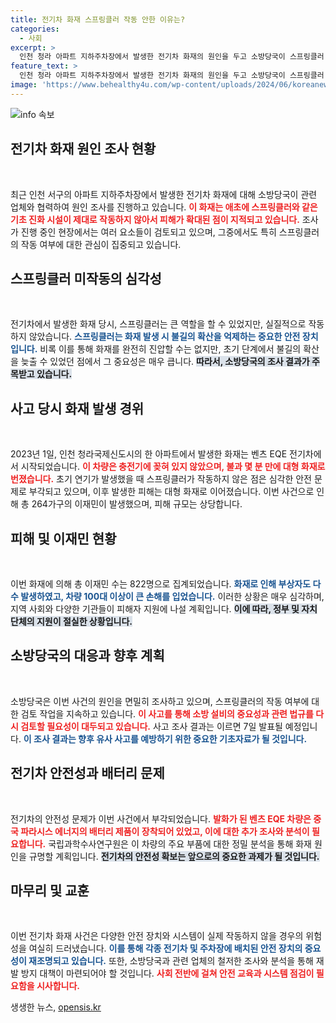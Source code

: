 ```yaml
---
title: 전기차 화재 스프링클러 작동 안한 이유는?
categories:
  - 사회
excerpt: >
  인천 청라 아파트 지하주차장에서 발생한 전기차 화재의 원인을 두고 소방당국이 스프링클러 미작동 문제를 조사 중입니다. 피해자 822명, 차량 100대 이상이 전소된 이 사고의 진상이 7일 밝혀질 예정입니다. 클릭해 보세요!
feature_text: >
  인천 청라 아파트 지하주차장에서 발생한 전기차 화재의 원인을 두고 소방당국이 스프링클러 미작동 문제를 조사 중입니다. 피해자 822명, 차량 100대 이상이 전소된 이 사고의 진상이 7일 밝혀질 예정입니다. 클릭해 보세요!
image: 'https://www.behealthy4u.com/wp-content/uploads/2024/06/koreanews.jpg'
---
```


<p><img src="https://www.behealthy4u.com/wp-content/uploads/2024/06/koreanews.jpg" alt="info 속보" /></p>

<h2 data-ke-size="size26">전기차 화재 원인 조사 현황</h2>

<p data-ke-size="size16">&nbsp;</p>

<p>최근 인천 서구의 아파트 지하주차장에서 발생한 전기차 화재에 대해 소방당국이 관련 업체와 협력하여 원인 조사를 진행하고 있습니다. <b><span style="color: #ee2323;">이 화재는 애초에 스프링클러와 같은 기초 진화 시설이 제대로 작동하지 않아서 피해가 확대된 점이 지적되고 있습니다.</span></b> 조사가 진행 중인 현장에서는 여러 요소들이 검토되고 있으며, 그중에서도 특히 스프링클러의 작동 여부에 대한 관심이 집중되고 있습니다. </p>

<h2 data-ke-size="size26">스프링클러 미작동의 심각성</h2>

<p data-ke-size="size16">&nbsp;</p>

<p>전기차에서 발생한 화재 당시, 스프링클러는 큰 역할을 할 수 있었지만, 실질적으로 작동하지 않았습니다. <b><span style="color: #1a5490;">스프링클러는 화재 발생 시 불길의 확산을 억제하는 중요한 안전 장치입니다.</span></b> 비록 이를 통해 화재를 완전히 진압할 수는 없지만, 초기 단계에서 불길의 확산을 늦출 수 있었던 점에서 그 중요성은 매우 큽니다. <b><span style="background-color: #21538527;">따라서, 소방당국의 조사 결과가 주목받고 있습니다.</span></b></p>

<h2 data-ke-size="size26">사고 당시 화재 발생 경위</h2>

<p data-ke-size="size16">&nbsp;</p>

<p>2023년 1일, 인천 청라국제신도시의 한 아파트에서 발생한 화재는 벤츠 EQE 전기차에서 시작되었습니다. <b><span style="color: #ee2323;">이 차량은 충전기에 꽂혀 있지 않았으며, 불과 몇 분 만에 대형 화재로 번졌습니다.</span></b> 초기 연기가 발생했을 때 스프링클러가 작동하지 않은 점은 심각한 안전 문제로 부각되고 있으며, 이후 발생한 피해는 대형 화재로 이어졌습니다. 이번 사건으로 인해 총 264가구의 이재민이 발생했으며, 피해 규모는 상당합니다.</p>

<h2 data-ke-size="size26">피해 및 이재민 현황</h2>

<p data-ke-size="size16">&nbsp;</p>

<p>이번 화재에 의해 총 이재민 수는 822명으로 집계되었습니다. <b><span style="color: #1a5490;">화재로 인해 부상자도 다수 발생하였고, 차량 100대 이상이 큰 손해를 입었습니다.</span></b> 이러한 상황은 매우 심각하며, 지역 사회와 다양한 기관들이 피해자 지원에 나설 계획입니다. <b><span style="background-color: #21538527;">이에 따라, 정부 및 자치 단체의 지원이 절실한 상황입니다.</span></b></p>

<h2 data-ke-size="size26">소방당국의 대응과 향후 계획</h2>

<p data-ke-size="size16">&nbsp;</p>

<p>소방당국은 이번 사건의 원인을 면밀히 조사하고 있으며, 스프링클러의 작동 여부에 대한 검토 작업을 지속하고 있습니다. <b><span style="color: #ee2323;">이 사고를 통해 소방 설비의 중요성과 관련 법규를 다시 검토할 필요성이 대두되고 있습니다.</span></b> 사고 조사 결과는 이르면 7일 발표될 예정입니다. <b><span style="color: #1a5490;">이 조사 결과는 향후 유사 사고를 예방하기 위한 중요한 기초자료가 될 것입니다.</span></b></p>

<h2 data-ke-size="size26">전기차 안전성과 배터리 문제</h2>

<p data-ke-size="size16">&nbsp;</p>

<p>전기차의 안전성 문제가 이번 사건에서 부각되었습니다. <b><span style="color: #ee2323;">발화가 된 벤츠 EQE 차량은 중국 파라시스 에너지의 배터리 제품이 장착되어 있었고, 이에 대한 추가 조사와 분석이 필요합니다.</span></b> 국립과학수사연구원은 이 차량의 주요 부품에 대한 정밀 분석을 통해 화재 원인을 규명할 계획입니다. <b><span style="background-color: #21538527;">전기차의 안전성 확보는 앞으로의 중요한 과제가 될 것입니다.</span></b></p>

<h2 data-ke-size="size26">마무리 및 교훈</h2>

<p data-ke-size="size16">&nbsp;</p>

<p>이번 전기차 화재 사건은 다양한 안전 장치와 시스템이 실제 작동하지 않을 경우의 위험성을 여실히 드러냈습니다. <b><span style="color: #1a5490;">이를 통해 각종 전기차 및 주차장에 배치된 안전 장치의 중요성이 재조명되고 있습니다.</span></b> 또한, 소방당국과 관련 업체의 철저한 조사와 분석을 통해 재발 방지 대책이 마련되어야 할 것입니다. <b><span style="color: #ee2323;">사회 전반에 걸쳐 안전 교육과 시스템 점검이 필요함을 시사합니다.</span></b></p>
생생한 뉴스, <a href="https://opensis.kr" rel="dofollow">opensis.kr</a>


